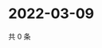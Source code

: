 # 2022-03-09

共 0 条

<!-- BEGIN WEIBO -->
<!-- 最后更新时间 Wed Mar 09 2022 14:18:51 GMT+0800 (China Standard Time) -->

<!-- END WEIBO -->
